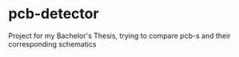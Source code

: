 # pcb-detector
Project for my Bachelor's Thesis, trying to compare pcb-s and their corresponding schematics
